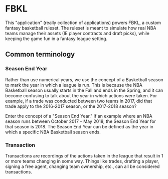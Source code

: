 # FBKL

This "application" (really collection of applications) powers FBKL, a custom fantasy basketball ruleset. The ruleset is meant to simulate how real NBA teams manage their assets (IE player contracts and draft picks), while keeping the game fun in a fantasy league setting.

## Common terminology

### Season End Year

Rather than use numerical years, we use the concept of a Basketball season to mark the year in which a league is run. This is because the NBA Basketball season usually starts in the Fall and ends in the Spring, and it can become confusing to talk about the year in which actions were taken. For example, if a trade was conducted between two teams in 2017, did that trade apply to the 2016-2017 season, or the 2017-2018 season?

Enter the concept of a "Season End Year." If an example where an NBA season runs between October 2017 – May 2018, the Season End Year for that season is 2018. The Season End Year can be defined as the year in which a specific NBA Basketball season ends.

### Transaction

Transactions are recordings of the actions taken in the league that result in 1 or more teams changing in some way. Things like trades, drafting a player, signing a free agent, changing team ownership, etc., can all be considered transactions.
